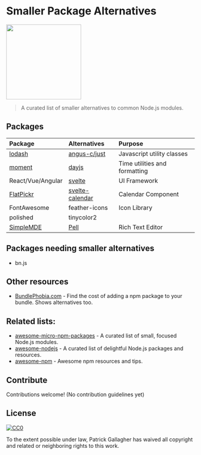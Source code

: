 # Smaller Package Alternatives

<img width="200px" src="./icon2.png"/>

> A curated list of smaller alternatives to common Node.js modules.

## Packages

| Package                                 | Alternatives                                                          | Purpose         |
| :-------------------------------------- | :-------------------------------------------------------------------- | :-------------- |
| [lodash](https://lodash.com/)           | [angus-c/just](https://github.com/angus-c/just)                       | Javascript utility classes |
| [moment](https://momentjs.com/)         | [dayjs](https://github.com/iamkun/dayjs)                              | Time utilities and formatting |
| React/Vue/Angular                       | [svelte](https://svelte.dev)                                          | UI Framework |
| [FlatPickr](https://flatpickr.js.org/)  | [svelte-calendar](https://github.com/6eDesign/svelte-calendar)        | Calendar Component
| FontAwesome                             | feather-icons                                                         | Icon Library
| polished                                | tinycolor2                                                            |
| [SimpleMDE](https://github.com/sparksuite/simplemde-markdown-editor) | [Pell](https://github.com/jaredreich/pell) | Rich Text Editor

## Packages needing smaller alternatives

- bn.js

## Other resources

- [BundlePhobia.com](https://bundlephobia.com) - Find the cost of adding a npm package to your bundle. Shows alternatives too.

## Related lists:

- [awesome-micro-npm-packages](https://github.com/parro-it/awesome-micro-npm-packages) - A curated list of small, focused Node.js modules.
- [awesome-nodejs](https://github.com/sindresorhus/awesome-nodejs) - A curated list of delightful Node.js packages and resources.
- [awesome-npm](https://github.com/sindresorhus/awesome-npm) - Awesome npm resources and tips.

## Contribute

Contributions welcome! (No contribution guidelines yet)

## License

[![CC0](http://i.creativecommons.org/p/zero/1.0/88x31.png)](http://creativecommons.org/publicdomain/zero/1.0/)

To the extent possible under law, Patrick Gallagher has waived all copyright and related or neighboring rights to this work.
